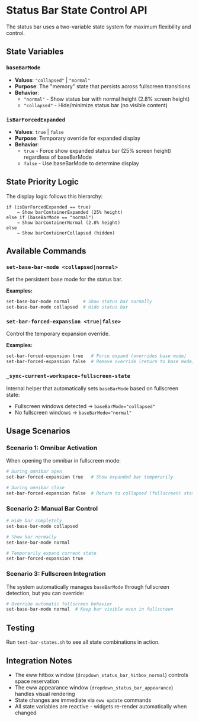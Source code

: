 # Status Bar State Control API

The status bar uses a two-variable state system for maximum flexibility and control.

## State Variables

### `baseBarMode`
- **Values**: `"collapsed"` | `"normal"`
- **Purpose**: The "memory" state that persists across fullscreen transitions
- **Behavior**: 
  - `"normal"` - Show status bar with normal height (2.8% screen height)
  - `"collapsed"` - Hide/minimize status bar (no visible content)

### `isBarForcedExpanded`  
- **Values**: `true` | `false`
- **Purpose**: Temporary override for expanded display
- **Behavior**:
  - `true` - Force show expanded status bar (25% screen height) regardless of baseBarMode
  - `false` - Use baseBarMode to determine display

## State Priority Logic

The display logic follows this hierarchy:
```
if (isBarForcedExpanded == true)
    → Show barContainerExpanded (25% height)
else if (baseBarMode == "normal") 
    → Show barContainerNormal (2.8% height)
else 
    → Show barContainerCollapsed (hidden)
```

## Available Commands

### `set-base-bar-mode <collapsed|normal>`
Set the persistent base mode for the status bar.

**Examples:**
```bash
set-base-bar-mode normal     # Show status bar normally
set-base-bar-mode collapsed  # Hide status bar
```

### `set-bar-forced-expansion <true|false>`
Control the temporary expansion override.

**Examples:**
```bash
set-bar-forced-expansion true   # Force expand (overrides base mode)
set-bar-forced-expansion false  # Remove override (return to base mode)
```

### `_sync-current-workspace-fullscreen-state`
Internal helper that automatically sets `baseBarMode` based on fullscreen state:
- Fullscreen windows detected → `baseBarMode="collapsed"`
- No fullscreen windows → `baseBarMode="normal"`

## Usage Scenarios

### Scenario 1: Omnibar Activation
When opening the omnibar in fullscreen mode:
```bash
# During omnibar open
set-bar-forced-expansion true   # Show expanded bar temporarily

# During omnibar close  
set-bar-forced-expansion false  # Return to collapsed (fullscreen) state
```

### Scenario 2: Manual Bar Control
```bash
# Hide bar completely
set-base-bar-mode collapsed

# Show bar normally
set-base-bar-mode normal

# Temporarily expand current state
set-bar-forced-expansion true
```

### Scenario 3: Fullscreen Integration
The system automatically manages `baseBarMode` through fullscreen detection, but you can override:
```bash
# Override automatic fullscreen behavior
set-base-bar-mode normal  # Keep bar visible even in fullscreen
```

## Testing

Run `test-bar-states.sh` to see all state combinations in action.

## Integration Notes

- The eww hitbox window (`dropdown_status_bar_hitbox_normal`) controls space reservation
- The eww appearance window (`dropdown_status_bar_appearance`) handles visual rendering  
- State changes are immediate via `eww update` commands
- All state variables are reactive - widgets re-render automatically when changed